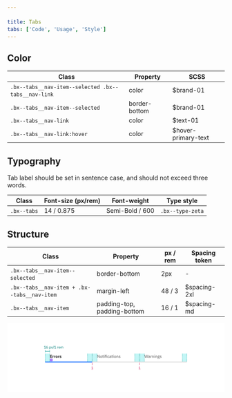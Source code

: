 ```yaml
---

title: Tabs
tabs: ['Code', 'Usage', 'Style']
---
```


## Color

| Class                                               | Property      | SCSS                |
| --------------------------------------------------- | ------------- | ------------------- |
| `.bx--tabs__nav-item--selected .bx--tabs__nav-link` | color         | $brand-01           |
| `.bx--tabs__nav-item--selected`                     | border-bottom | $brand-01           |
| `.bx--tabs__nav-link`                               | color         | $text-01            |
| `.bx--tabs__nav-link:hover`                         | color         | $hover-primary-text |

## Typography

Tab label should be set in sentence case, and should not exceed three words.

| Class       | Font-size (px/rem) | Font-weight     | Type style       |
| ----------- | ------------------ | --------------- | ---------------- |
| `.bx--tabs` | 14 / 0.875         | Semi-Bold / 600 | `.bx--type-zeta` |

## Structure

| Class                                       | Property                    | px / rem | Spacing token |
| ------------------------------------------- | --------------------------- | -------- | ------------- |
| `.bx--tabs__nav-item--selected`             | border-bottom               | 2px      | -             |
| `.bx--tabs__nav-item + .bx--tabs__nav-item` | margin-left                 | 48 / 3   | $spacing-2xl  |
| `.bx--tabs__nav-item`                       | padding-top, padding-bottom | 16 / 1   | $spacing-md   |

<image-component fixed="default" caption="Structure and spacing measurements for Tab | px / rem">

![Structure and spacing measurements for Tabs](images/tab-style-1.png)

</image-component>
